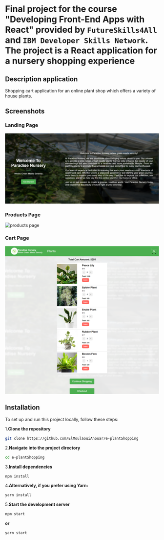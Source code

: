 # Final project for the course "Developing Front-End Apps with React" provided by `FutureSkills4All` and  `IBM Developer Skills Network`. The project is a React application for a nursery shopping experience 

## Description application

Shopping cart application for an online plant shop which offers a variety of house plants.  



## Screenshots

### Landing Page

<img src="./landing page.png" alt="landing page">

### Products Page

<img src="./screen products.png" alt="products page">

### Cart Page

<img src="./screen cart.png" alt="cart page">

## Installation

To set up and run this project locally, follow these steps:

1.**Clone the repository**

  ```bash
  git clone https://github.com/ElMoulaouiAnouar/e-plantShopping
  ```
2.**Navigate into the project directory**
  ```bash
  cd e-plantShopping
  ```

3.**Install dependencies**

```bash
npm install
```
4.**Alternatively, if you prefer using Yarn:**

```bash
yarn install
```

5.**Start the development server**

```bash
npm start
```
**or**

```bash
yarn start
```